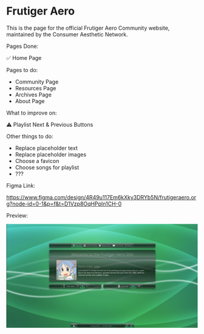 # Frutiger Aero

This is the page for the official Frutiger Aero Community website, maintained by the Consumer Aesthetic Network.

Pages Done:

✅ Home Page

Pages to do:
- Community Page
- Resources Page
- Archives Page
- About Page

What to improve on:

⚠️ Playlist Next & Previous Buttons

Other things to do:

- Replace placeholder text
- Replace placeholder images
- Choose a favicon
- Choose songs for playlist
- ???

Figma Link:

https://www.figma.com/design/4R49u117Em6kXky3DRYb5N/frutigeraero.org?node-id=0-1&p=f&t=D1Vzp8OqHPpIn1CH-0

Preview:

<img src="thumbnail.jpg" alt="Thumbnail">
